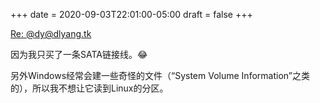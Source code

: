 +++
date = 2020-09-03T22:01:00-05:00
draft = false
+++

<a class="u-in-reply-to" href="https://dlyang.tk/@dy/104606538242732753">Re: @dy@dlyang.tk</a>

因为我只买了一条SATA链接线。😂

另外Windows经常会建一些奇怪的文件（“System Volume Information”之类的），所以我不想让它读到Linux的分区。
